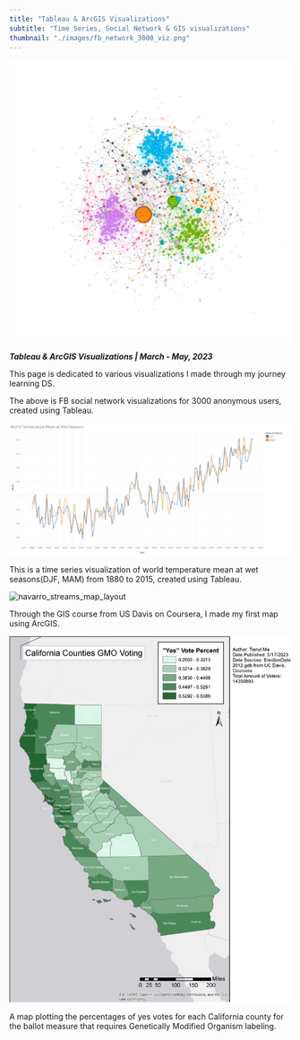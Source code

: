 ```yaml
---
title: "Tableau & ArcGIS Visualizations"
subtitle: "Time Series, Social Network & GIS visualizations"
thumbnail: "./images/fb_network_3000_viz.png"
---
```


![fb_network_3000_viz](../images/fb_network_3000_viz.png)

_**Tableau & ArcGIS Visualizations | March - May, 2023**_

This page is dedicated to various visualizations I made through my journey learning DS.

The above is FB social network visualizations for 3000 anonymous users, created using Tableau.

![World_Temperature_Mean_at_Wet_Seasons_using_Tableau](../images/World_Temperature_Mean_at_Wet_Seasons_using_Tableau.png)

This is a time series visualization of world temperature mean at wet seasons(DJF, MAM) from 1880 to 2015, created using Tableau.

![navarro_streams_map_layout](navarro_streams_map_layout.png)

Through the GIS course from US Davis on Coursera, I made my first map using ArcGIS.

![gmo_electoral_politics_analysis](../images/gmo_electoral_politics_analysis.png)

A map plotting the percentages of yes votes for each California county for the ballot measure that requires Genetically Modified Organism labeling.
